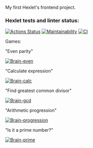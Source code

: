 My first Hexlet's frontend project.

### Hexlet tests and linter status:
[![Actions Status](https://github.com/kalbasnick/frontend-project-lvl1/workflows/hexlet-check/badge.svg)](https://github.com/kalbasnick/frontend-project-lvl1/actions)
[![Maintainability](https://api.codeclimate.com/v1/badges/a99a88d28ad37a79dbf6/maintainability)](https://codeclimate.com/github/codeclimate/codeclimate/maintainability)
[![CI](https://github.com/kalbasnick/frontend-project-lvl1/actions/workflows/blank.yml/badge.svg)](https://github.com/kalbasnick/frontend-project-lvl1/actions/workflows/blank.yml)

Games:

"Even parity"

[![Brain-even](https://asciinema.org/a/v7C3x8Fn78gDaOduOVwvNv7X1.svg)](https://asciinema.org/a/v7C3x8Fn78gDaOduOVwvNv7X1)

"Calculate expression"

[![Brain-calc](https://asciinema.org/a/VuSeieeQ7ndVkEJdXvEmZdK7y.svg)](https://asciinema.org/a/VuSeieeQ7ndVkEJdXvEmZdK7y)

"Find greatest common divisor"

[![Brain-gcd](https://asciinema.org/a/7AyaWJB1JE60d6UpLxV60owiq.svg)](https://asciinema.org/a/7AyaWJB1JE60d6UpLxV60owiq)

"Arithmetic progression"

[![Brain-progression](https://asciinema.org/a/HxhUXRtpCd0u69cLzvAqovl9L.svg)](https://asciinema.org/a/HxhUXRtpCd0u69cLzvAqovl9L)

"Is it a prime number?"

[![Brain-prime](https://asciinema.org/a/yDxSo1E1L4MCOi1wSfD9uQ6Xp.svg)](https://asciinema.org/a/yDxSo1E1L4MCOi1wSfD9uQ6Xp)

